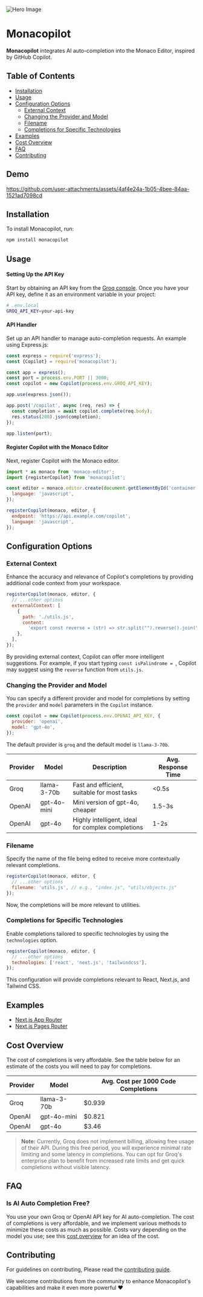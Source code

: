 ![Hero Image](https://i.postimg.cc/PrsQ1KLb/Frame-1.png)

# Monacopilot

**Monacopilot** integrates AI auto-completion into the Monaco Editor, inspired by GitHub Copilot.

## Table of Contents

- [Installation](#installation)
- [Usage](#usage)
- [Configuration Options](#configuration-options)
  - [External Context](#external-context)
  - [Changing the Provider and Model](#changing-the-provider-and-model)
  - [Filename](#filename)
  - [Completions for Specific Technologies](#completions-for-specific-technologies)
- [Examples](#examples)
- [Cost Overview](#cost-overview)
- [FAQ](#faq)
- [Contributing](#contributing)

## Demo

https://github.com/user-attachments/assets/4af4e24a-1b05-4bee-84aa-1521ad7098cd

## Installation

To install Monacopilot, run:

```bash
npm install monacopilot
```

## Usage

#### Setting Up the API Key

Start by obtaining an API key from the [Groq console](https://console.groq.com/keys). Once you have your API key, define it as an environment variable in your project:

```bash
# .env.local
GROQ_API_KEY=your-api-key
```

#### API Handler

Set up an API handler to manage auto-completion requests. An example using Express.js:

```javascript
const express = require('express');
const {Copilot} = require('monacopilot');

const app = express();
const port = process.env.PORT || 3000;
const copilot = new Copilot(process.env.GROQ_API_KEY);

app.use(express.json());

app.post('/copilot', async (req, res) => {
  const completion = await copilot.complete(req.body);
  res.status(200).json(completion);
});

app.listen(port);
```

#### Register Copilot with the Monaco Editor

Next, register Copilot with the Monaco editor.

```javascript
import * as monaco from 'monaco-editor';
import {registerCopilot} from 'monacopilot';

const editor = monaco.editor.create(document.getElementById('container'), {
  language: 'javascript',
});

registerCopilot(monaco, editor, {
  endpoint: 'https://api.example.com/copilot',
  language: 'javascript',
});
```

## Configuration Options

### External Context

Enhance the accuracy and relevance of Copilot's completions by providing additional code context from your workspace.

```javascript
registerCopilot(monaco, editor, {
  // ...other options
  externalContext: [
    {
      path: './utils.js',
      content:
        'export const reverse = (str) => str.split("").reverse().join("")',
    },
  ],
});
```

By providing external context, Copilot can offer more intelligent suggestions. For example, if you start typing `const isPalindrome = `, Copilot may suggest using the `reverse` function from `utils.js`.

### Changing the Provider and Model

You can specify a different provider and model for completions by setting the `provider` and `model` parameters in the `Copilot` instance.

```javascript
const copilot = new Copilot(process.env.OPENAI_API_KEY, {
  provider: 'openai',
  model: 'gpt-4o',
});
```

The default provider is `groq` and the default model is `llama-3-70b`.

| Provider | Model       | Description                                       | Avg. Response Time |
| -------- | ----------- | ------------------------------------------------- | ------------------ |
| Groq     | llama-3-70b | Fast and efficient, suitable for most tasks       | <0.5s              |
| OpenAI   | gpt-4o-mini | Mini version of gpt-4o, cheaper                   | 1.5-3s             |
| OpenAI   | gpt-4o      | Highly intelligent, ideal for complex completions | 1-2s               |

### Filename

Specify the name of the file being edited to receive more contextually relevant completions.

```javascript
registerCopilot(monaco, editor, {
  // ...other options
  filename: 'utils.js', // e.g., "index.js", "utils/objects.js"
});
```

Now, the completions will be more relevant to utilities.

### Completions for Specific Technologies

Enable completions tailored to specific technologies by using the `technologies` option.

```javascript
registerCopilot(monaco, editor, {
  // ...other options
  technologies: ['react', 'next.js', 'tailwindcss'],
});
```

This configuration will provide completions relevant to React, Next.js, and Tailwind CSS.

## Examples

- [Next.js App Router](examples/nextjs/app-router)
- [Next.js Pages Router](examples/nextjs/pages-router)

## Cost Overview

The cost of completions is very affordable. See the table below for an estimate of the costs you will need to pay for completions.

| Provider | Model       | Avg. Cost per 1000 Code Completions |
| -------- | ----------- | ----------------------------------- |
| Groq     | llama-3-70b | $0.939                              |
| OpenAI   | gpt-4o-mini | $0.821                              |
| OpenAI   | gpt-4o      | $3.46                               |

> **Note:** Currently, Groq does not implement billing, allowing free usage of their API. During this free period, you will experience minimal rate limiting and some latency in completions. You can opt for Groq's enterprise plan to benefit from increased rate limits and get quick completions without visible latency.

## FAQ

### Is AI Auto Completion Free?

You use your own Groq or OpenAI API key for AI auto-completion. The cost of completions is very affordable, and we implement various methods to minimize these costs as much as possible. Costs vary depending on the model you use; see this [cost overview](#cost-overview) for an idea of the cost.

## Contributing

For guidelines on contributing, Please read the [contributing guide](https://github.com/arshad-yaseen/monacopilot/blob/main/CONTRIBUTING.md).

We welcome contributions from the community to enhance Monacopilot's capabilities and make it even more powerful ❤️
